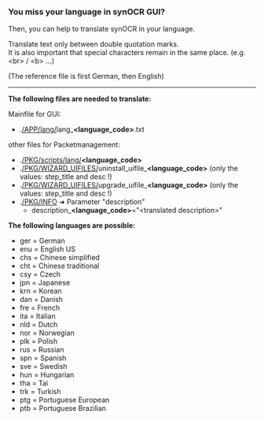 ### You miss your language in synOCR GUI? 

Then, you can help to translate synOCR in your language.  

Translate text only between double quotation marks.  
It is also important that special characters remain in the same place. (e.g. \<br\> / \<b\> …)
  
(The reference file is first German, then English)

-----

**The following files are needed to translate:**

Mainfile for GUI:
- .[/APP/lang/](https://geimist.eu:30443/geimist/synOCR/src/branch/master/APP/lang)lang_**\<language\_code\>**.txt

other files for Packetmanagement:   
- .[/PKG/scripts/lang/](https://geimist.eu:30443/geimist/synOCR/src/branch/master/PKG/scripts/lang)**\<language_code\>**
- .[/PKG/WIZARD_UIFILES/](https://geimist.eu:30443/geimist/synOCR/src/branch/master/PKG/WIZARD_UIFILES)uninstall\_uifile\_**\<language\_code\>** (only the values: step_title and desc !)
- .[/PKG/WIZARD_UIFILES/](https://geimist.eu:30443/geimist/synOCR/src/branch/master/PKG/WIZARD_UIFILES)upgrade\_uifile\_**\<language\_code\>** (only the values: step_title and desc !)
- .[/PKG/INFO](https://geimist.eu:30443/geimist/synOCR/src/branch/master/PKG/INFO) ➜ Parameter "description"
    - description_**\<language\_code\>**="\<translated description\>"   
  
  
**The following languages are possible:**
- ger = German
- enu = English US
- chs = Chinese simplified
- cht = Chinese traditional
- csy = Czech
- jpn = Japanese
- krn = Korean
- dan = Danish
- fre = French
- ita = Italian
- nld = Dutch
- nor = Norwegian
- plk = Polish
- rus = Russian
- spn = Spanish
- sve = Swedish
- hun = Hungarian
- tha = Tai
- trk = Turkish
- ptg = Portuguese European
- ptb = Portuguese Brazilian
